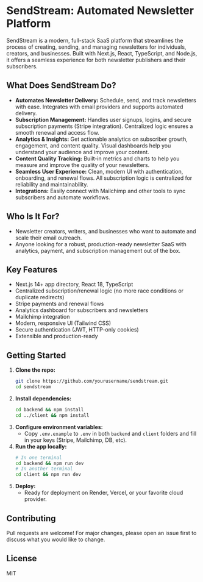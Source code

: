 # SendStream: Automated Newsletter Platform

SendStream is a modern, full-stack SaaS platform that streamlines the process of creating, sending, and managing newsletters for individuals, creators, and businesses. Built with Next.js, React, TypeScript, and Node.js, it offers a seamless experience for both newsletter publishers and their subscribers.

## What Does SendStream Do?
- **Automates Newsletter Delivery:** Schedule, send, and track newsletters with ease. Integrates with email providers and supports automated delivery.
- **Subscription Management:** Handles user signups, logins, and secure subscription payments (Stripe integration). Centralized logic ensures a smooth renewal and access flow.
- **Analytics & Insights:** Get actionable analytics on subscriber growth, engagement, and content quality. Visual dashboards help you understand your audience and improve your content.
- **Content Quality Tracking:** Built-in metrics and charts to help you measure and improve the quality of your newsletters.
- **Seamless User Experience:** Clean, modern UI with authentication, onboarding, and renewal flows. All subscription logic is centralized for reliability and maintainability.
- **Integrations:** Easily connect with Mailchimp and other tools to sync subscribers and automate workflows.

## Who Is It For?
- Newsletter creators, writers, and businesses who want to automate and scale their email outreach.
- Anyone looking for a robust, production-ready newsletter SaaS with analytics, payment, and subscription management out of the box.

## Key Features
- Next.js 14+ app directory, React 18, TypeScript
- Centralized subscription/renewal logic (no more race conditions or duplicate redirects)
- Stripe payments and renewal flows
- Analytics dashboard for subscribers and newsletters
- Mailchimp integration
- Modern, responsive UI (Tailwind CSS)
- Secure authentication (JWT, HTTP-only cookies)
- Extensible and production-ready

## Getting Started
1. **Clone the repo:**
   ```bash
   git clone https://github.com/yourusername/sendstream.git
   cd sendstream
   ```
2. **Install dependencies:**
   ```bash
   cd backend && npm install
   cd ../client && npm install
   ```
3. **Configure environment variables:**
   - Copy `.env.example` to `.env` in both `backend` and `client` folders and fill in your keys (Stripe, Mailchimp, DB, etc).
4. **Run the app locally:**
   ```bash
   # In one terminal
   cd backend && npm run dev
   # In another terminal
   cd client && npm run dev
   ```
5. **Deploy:**
   - Ready for deployment on Render, Vercel, or your favorite cloud provider.

## Contributing
Pull requests are welcome! For major changes, please open an issue first to discuss what you would like to change.

## License
MIT
